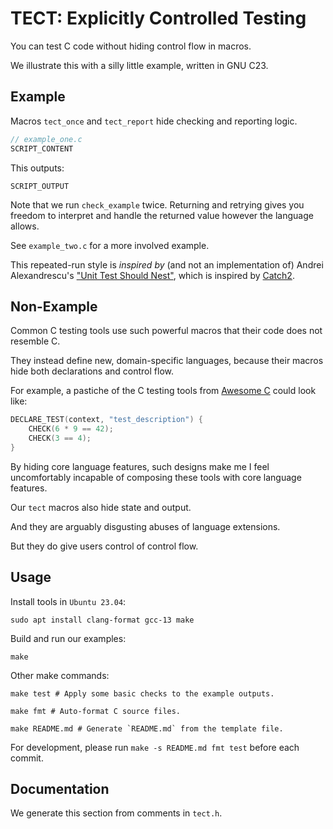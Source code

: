 [//]: # (WARNING: We generate README.md from README.template.md.)
[//]: # (Do not edit README.md directly.)

# TECT: Explicitly Controlled Testing

You can test C code without hiding control flow in macros.

We illustrate this with a silly little example, written in GNU C23.

## Example

Macros `tect_once` and `tect_report` hide checking and reporting logic.

[//]: # (Replace "SCRIPT_*" with generated content)

```c
// example_one.c
SCRIPT_CONTENT
```

This outputs:

```text
SCRIPT_OUTPUT
```

Note that we run `check_example` twice.
Returning and retrying gives you freedom to interpret and handle the returned
value however the language allows.

See `example_two.c` for a more involved example.

This repeated-run style is _inspired by_ (and not an implementation of)
Andrei Alexandrescu's
["Unit Test Should Nest"](https://youtu.be/trGJsOcA4hY?t=2887),
which is inspired by
[Catch2](https://github.com/catchorg/Catch2).

## Non-Example

Common C testing tools use such powerful macros that their code does not
resemble C.

They instead define new, domain-specific languages, because their macros
hide both declarations and control flow.

For example, a pastiche of the C testing tools from
[Awesome C](https://github.com/oz123/awesome-c#testing)
could look like:

```c
DECLARE_TEST(context, "test_description") {
    CHECK(6 * 9 == 42);
    CHECK(3 == 4);
}

```

By hiding core language features, such designs make me I feel uncomfortably
incapable of composing these tools with core language features.

Our `tect` macros also hide state and output.

And they are arguably disgusting abuses of language extensions.

But they do give users control of control flow.

## Usage

Install tools in `Ubuntu 23.04`:

```shell
sudo apt install clang-format gcc-13 make

```

Build and run our examples:

```shell
make

```

Other make commands:

```shell
make test # Apply some basic checks to the example outputs.

make fmt # Auto-format C source files.

make README.md # Generate `README.md` from the template file.

```

For development, please run `make -s README.md fmt test` before each commit.

## Documentation

We generate this section from comments in `tect.h`.

[//]: # (Append in-source documentation below)
